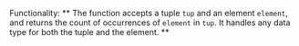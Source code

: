 Functionality: ** The function accepts a tuple `tup` and an element `element`, and returns the count of occurrences of `element` in `tup`. It handles any data type for both the tuple and the element. **